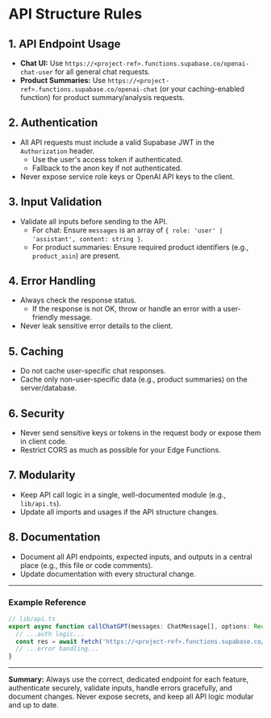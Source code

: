 # API Structure Rules

## 1. API Endpoint Usage
- **Chat UI:** Use `https://<project-ref>.functions.supabase.co/openai-chat-user` for all general chat requests.
- **Product Summaries:** Use `https://<project-ref>.functions.supabase.co/openai-chat` (or your caching-enabled function) for product summary/analysis requests.

## 2. Authentication
- All API requests must include a valid Supabase JWT in the `Authorization` header.
  - Use the user's access token if authenticated.
  - Fallback to the anon key if not authenticated.
- Never expose service role keys or OpenAI API keys to the client.

## 3. Input Validation
- Validate all inputs before sending to the API.
  - For chat: Ensure `messages` is an array of `{ role: 'user' | 'assistant', content: string }`.
  - For product summaries: Ensure required product identifiers (e.g., `product_asin`) are present.

## 4. Error Handling
- Always check the response status.
  - If the response is not OK, throw or handle an error with a user-friendly message.
- Never leak sensitive error details to the client.

## 5. Caching
- Do not cache user-specific chat responses.
- Cache only non-user-specific data (e.g., product summaries) on the server/database.

## 6. Security
- Never send sensitive keys or tokens in the request body or expose them in client code.
- Restrict CORS as much as possible for your Edge Functions.

## 7. Modularity
- Keep API call logic in a single, well-documented module (e.g., `lib/api.ts`).
- Update all imports and usages if the API structure changes.

## 8. Documentation
- Document all API endpoints, expected inputs, and outputs in a central place (e.g., this file or code comments).
- Update documentation with every structural change.

---

### Example Reference
```ts
// lib/api.ts
export async function callChatGPT(messages: ChatMessage[], options: Record<string, any> = {}) {
  // ...auth logic...
  const res = await fetch('https://<project-ref>.functions.supabase.co/openai-chat-user', { ... });
  // ...error handling...
}
```

---

**Summary:**
Always use the correct, dedicated endpoint for each feature, authenticate securely, validate inputs, handle errors gracefully, and document changes. Never expose secrets, and keep all API logic modular and up to date. 